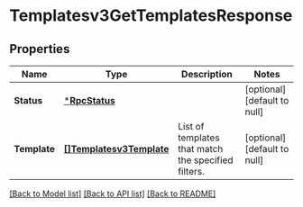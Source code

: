 # Templatesv3GetTemplatesResponse

## Properties
Name | Type | Description | Notes
------------ | ------------- | ------------- | -------------
**Status** | [***RpcStatus**](rpcStatus.md) |  | [optional] [default to null]
**Template** | [**[]Templatesv3Template**](templatesv3Template.md) | List of templates that match the specified filters. | [optional] [default to null]

[[Back to Model list]](../README.md#documentation-for-models) [[Back to API list]](../README.md#documentation-for-api-endpoints) [[Back to README]](../README.md)

